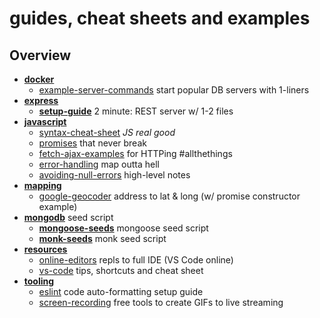 # guides, cheat sheets and examples

## Overview

* [**docker**](https://github.com/justsml/guides/tree/master/docker)
    * [example-server-commands](https://github.com/justsml/guides/tree/master/docker/example-server-commands) start popular DB servers with 1-liners
* [**express**](https://github.com/justsml/guides/tree/master/express)
    * [**setup-guide**](https://github.com/justsml/guides/tree/master/express/setup-guide) 2 minute: REST server w/ 1-2 files
* [**javascript**](https://github.com/justsml/guides/tree/master/javascript)
    * [syntax-cheat-sheet](https://github.com/justsml/guides/tree/master/javascript/syntax-cheat-sheet) *JS real good*
    * [promises](https://github.com/justsml/guides/tree/master/javascript/promises) that never break
    * [fetch-ajax-examples](https://github.com/justsml/guides/tree/master/javascript/fetch-ajax-examples) for HTTPing #allthethings
    * [error-handling](https://github.com/justsml/guides/tree/master/javascript/error-handling) map outta hell
    * [avoiding-null-errors](https://github.com/justsml/guides/tree/master/javascript/avoiding-null-errors) high-level notes
* [**mapping**](https://github.com/justsml/guides/tree/master/mapping)
    * [google-geocoder](https://github.com/justsml/guides/tree/master/mapping/google-geocoder) address to lat & long (w/ promise constructor example)
* [**mongodb**](https://github.com/justsml/guides/tree/master/mongodb) seed script
    * [**mongoose-seeds**](https://github.com/justsml/guides/tree/master/mongodb/mongoose-seeds) mongoose seed script
    * [**monk-seeds**](https://github.com/justsml/guides/tree/master/mongodb/monk-seeds) monk seed script
* [**resources**](https://github.com/justsml/guides/tree/master/resources)
    * [online-editors](https://github.com/justsml/guides/tree/master/resources/online-editors) repls to full IDE (VS Code online)
    * [vs-code](https://github.com/justsml/guides/tree/master/resources/vs-code) tips, shortcuts and cheat sheet
* [**tooling**](https://github.com/justsml/guides/tree/master/tooling)
    * [eslint](https://github.com/justsml/guides/tree/master/tooling/eslint) code auto-formatting setup guide
    * [screen-recording](https://github.com/justsml/guides/tree/master/tooling/screen-recording) free tools to create GIFs to live streaming

